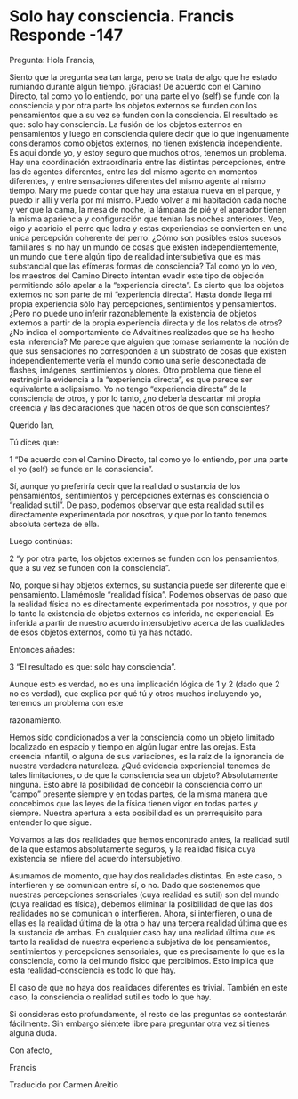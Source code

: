 # Solo hay consciencia. Francis Responde -147 

Pregunta: Hola Francis, 

Siento que la pregunta sea tan larga, pero se trata de algo que he estado rumiando durante algún tiempo. ¡Gracias! De acuerdo con el Camino Directo, tal como yo lo entiendo, por una parte el yo (self) se funde con la consciencia y por otra parte los objetos externos se funden con los pensamientos que a su vez se funden con la consciencia. El resultado es que: solo hay consciencia. La fusión de los objetos externos en pensamientos y luego en consciencia quiere decir que lo que ingenuamente consideramos como objetos externos, no tienen existencia independiente. Es aquí donde yo, y estoy seguro que muchos otros, tenemos un problema. Hay una coordinación extraordinaria entre las distintas percepciones, entre las de agentes diferentes, entre las del mismo agente en momentos diferentes, y entre sensaciones diferentes del mismo agente al mismo tiempo. Mary me puede contar que hay una estatua nueva en el parque, y puedo ir allí y verla por mí mismo. Puedo volver a mi habitación cada noche y ver que la cama, la mesa de noche, la lámpara de pié y el aparador tienen la misma apariencia y configuración que tenían las noches anteriores. Veo, oigo y acaricio el perro que ladra y estas experiencias se convierten en una única percepción coherente del perro. ¿Cómo son posibles estos sucesos familiares si no hay un mundo de cosas que existen independientemente, un mundo que tiene algún tipo de realidad intersubjetiva que es más substancial que las efímeras formas de consciencia? Tal como yo lo veo, los maestros del Camino Directo intentan evadir este tipo de objeción permitiendo sólo apelar a la “experiencia directa”. Es cierto que los objetos externos no son parte de mi “experiencia directa”. Hasta donde llega mi propia experiencia sólo hay percepciones, sentimientos y pensamientos. ¿Pero no puede uno inferir razonablemente la existencia de objetos externos a partir de la propia experiencia directa y de los relatos de otros? ¿No indica el comportamiento de Advaitines realizados que se ha hecho esta inferencia? Me parece que alguien que tomase seriamente la noción de que sus sensaciones no corresponden a un substrato de cosas que existen independientemente vería el mundo como una serie desconectada de flashes, imágenes, sentimientos y olores. Otro problema que tiene el restringir la evidencia a la “experiencia directa”, es que parece ser equivalente a solipsismo. Yo no tengo “experiencia directa” de la consciencia de otros, y por lo tanto, ¿no debería descartar mi propia creencia y las declaraciones que hacen otros de que son conscientes?

Querido Ian,

Tú dices que: 

1 “De acuerdo con el Camino Directo, tal como yo lo entiendo, por una parte el yo (self) se funde en la consciencia”. 

Sí, aunque yo preferiría decir que la realidad o sustancia de los pensamientos, sentimientos y percepciones externas es consciencia o “realidad sutil”. De paso, podemos observar que esta realidad sutil es directamente experimentada por nosotros, y que por lo tanto tenemos absoluta certeza de ella. 

Luego continúas:

2 “y por otra parte, los objetos externos se funden con los pensamientos, que a su vez se funden con la consciencia”. 

No, porque si hay objetos externos, su sustancia puede ser diferente que el pensamiento. Llamémosle “realidad física”. Podemos observas de paso que la realidad física no es directamente experimentada por nosotros, y que por lo tanto la existencia de objetos externos es inferida, no experiencial. Es inferida a partir de nuestro acuerdo intersubjetivo acerca de las cualidades de esos objetos externos, como tú ya has notado. 

Entonces añades:

3 “El resultado es que: sólo hay consciencia”. 

Aunque esto es verdad, no es una implicación lógica de 1 y 2 (dado que 2 no es verdad), que explica por qué tú y otros muchos incluyendo yo, tenemos un problema con este

razonamiento. 

Hemos sido condicionados a ver la consciencia como un objeto limitado localizado en espacio y tiempo en algún lugar entre las orejas. Esta creencia infantil, o alguna de sus variaciones, es la raíz de la ignorancia de nuestra verdadera naturaleza. ¿Qué evidencia experiencial tenemos de tales limitaciones, o de que la consciencia sea un objeto? Absolutamente ninguna. Esto abre la posibilidad de concebir la consciencia como un “campo” presente siempre y en todas partes, de la misma manera que concebimos que las leyes de la física tienen vigor en todas partes y siempre. Nuestra apertura a esta posibilidad es un prerrequisito para entender lo que sigue. 

Volvamos a las dos realidades que hemos encontrado antes, la realidad sutil de la que estamos absolutamente seguros, y la realidad física cuya existencia se infiere del acuerdo intersubjetivo. 

Asumamos de momento, que hay dos realidades distintas. En este caso, o interfieren y se comunican entre sí, o no. Dado que sostenemos que nuestras percepciones sensoriales (cuya realidad es sutil) son del mundo (cuya realidad es física), debemos eliminar la posibilidad de que las dos realidades no se comunican o interfieren. Ahora, si interfieren, o una de ellas es la realidad última de la otra o hay una tercera realidad última que es la sustancia de ambas. En cualquier caso hay una realidad última que es tanto la realidad de nuestra experiencia subjetiva de los pensamientos, sentimientos y percepciones sensoriales, que es precisamente lo que es la consciencia, como la del mundo físico que percibimos. Esto implica que esta realidad-consciencia es todo lo que hay. 

El caso de que no haya dos realidades diferentes es trivial. También en este caso, la consciencia o realidad sutil es todo lo que hay. 

Si consideras esto profundamente, el resto de las preguntas se contestarán fácilmente. Sin embargo siéntete libre para preguntar otra vez si tienes alguna duda.

Con afecto, 

Francis

Traducido por Carmen Areitio

